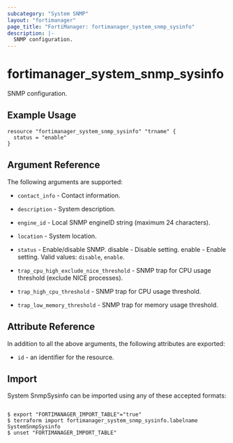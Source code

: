 ```yaml
---
subcategory: "System SNMP"
layout: "fortimanager"
page_title: "FortiManager: fortimanager_system_snmp_sysinfo"
description: |-
  SNMP configuration.
---
```


# fortimanager_system_snmp_sysinfo
SNMP configuration.

## Example Usage

```hcl
resource "fortimanager_system_snmp_sysinfo" "trname" {
  status = "enable"
}
```

## Argument Reference


The following arguments are supported:


* `contact_info` - Contact information.
* `description` - System description.
* `engine_id` - Local SNMP engineID string (maximum 24 characters).
* `location` - System location.
* `status` - Enable/disable SNMP. disable - Disable setting. enable - Enable setting. Valid values: `disable`, `enable`.

* `trap_cpu_high_exclude_nice_threshold` - SNMP trap for CPU usage threshold (exclude NICE processes).
* `trap_high_cpu_threshold` - SNMP trap for CPU usage threshold.
* `trap_low_memory_threshold` - SNMP trap for memory usage threshold.


## Attribute Reference

In addition to all the above arguments, the following attributes are exported:
* `id` - an identifier for the resource.

## Import

System SnmpSysinfo can be imported using any of these accepted formats:
```

$ export "FORTIMANAGER_IMPORT_TABLE"="true"
$ terraform import fortimanager_system_snmp_sysinfo.labelname SystemSnmpSysinfo
$ unset "FORTIMANAGER_IMPORT_TABLE"
```

